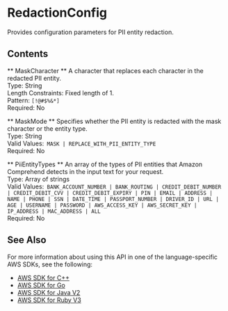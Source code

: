 # RedactionConfig<a name="API_RedactionConfig"></a>

Provides configuration parameters for PII entity redaction\.

## Contents<a name="API_RedactionConfig_Contents"></a>

 ** MaskCharacter **   <a name="comprehend-Type-RedactionConfig-MaskCharacter"></a>
A character that replaces each character in the redacted PII entity\.  
Type: String  
Length Constraints: Fixed length of 1\.  
Pattern: `[!@#$%&*]`   
Required: No

 ** MaskMode **   <a name="comprehend-Type-RedactionConfig-MaskMode"></a>
Specifies whether the PII entity is redacted with the mask character or the entity type\.  
Type: String  
Valid Values:` MASK | REPLACE_WITH_PII_ENTITY_TYPE`   
Required: No

 ** PiiEntityTypes **   <a name="comprehend-Type-RedactionConfig-PiiEntityTypes"></a>
An array of the types of PII entities that Amazon Comprehend detects in the input text for your request\.  
Type: Array of strings  
Valid Values:` BANK_ACCOUNT_NUMBER | BANK_ROUTING | CREDIT_DEBIT_NUMBER | CREDIT_DEBIT_CVV | CREDIT_DEBIT_EXPIRY | PIN | EMAIL | ADDRESS | NAME | PHONE | SSN | DATE_TIME | PASSPORT_NUMBER | DRIVER_ID | URL | AGE | USERNAME | PASSWORD | AWS_ACCESS_KEY | AWS_SECRET_KEY | IP_ADDRESS | MAC_ADDRESS | ALL`   
Required: No

## See Also<a name="API_RedactionConfig_SeeAlso"></a>

For more information about using this API in one of the language\-specific AWS SDKs, see the following:
+  [AWS SDK for C\+\+](https://docs.aws.amazon.com/goto/SdkForCpp/comprehend-2017-11-27/RedactionConfig) 
+  [AWS SDK for Go](https://docs.aws.amazon.com/goto/SdkForGoV1/comprehend-2017-11-27/RedactionConfig) 
+  [AWS SDK for Java V2](https://docs.aws.amazon.com/goto/SdkForJavaV2/comprehend-2017-11-27/RedactionConfig) 
+  [AWS SDK for Ruby V3](https://docs.aws.amazon.com/goto/SdkForRubyV3/comprehend-2017-11-27/RedactionConfig) 